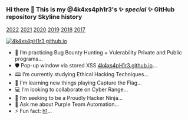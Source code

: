 ### Hi there 👋 This is my @4k4xs4ph1r3's ✨ _special_ ✨ GitHub repository Skyline history

[2022](https://skyline.github.com/4k4xs4ph1r3/2022)
[2021](https://skyline.github.com/4k4xs4ph1r3/2021)
[2020](https://skyline.github.com/4k4xs4ph1r3/2020)
[2019](https://skyline.github.com/4k4xs4ph1r3/2019)
[2018](https://skyline.github.com/4k4xs4ph1r3/2018)
[2017](https://skyline.github.com/4k4xs4ph1r3/2018)


[![4k4xs4pH1r3.github.io](https://github.githubassets.com/images/spinners/octocat-spinner-128.gif)](https://4k4xs4pH1r3.github.io)


-  🔭 I’m practicing Bug Bounty Hunting + Vulerability Private and Public programs...
-  🛡️ Pop-up window via stored XSS [4k4xs4pH1r3.github.io](https://4k4xs4pH1r3.github.io)...
-  🕮 I’m currently studying Ethical Hacking Techniques...
-  🚩 I'm learning new things playing Capture the Flag...
-  💻  I’m looking to collaborate on Cyber Range...
-  🥷 I’m seeking to be a Proudly Hacker Ninja...
-  💬 Ask me about Purple Team Automation...
-  ⚡ Fun fact: [h1](https://hackerone.com/akax/year-in-review)...
